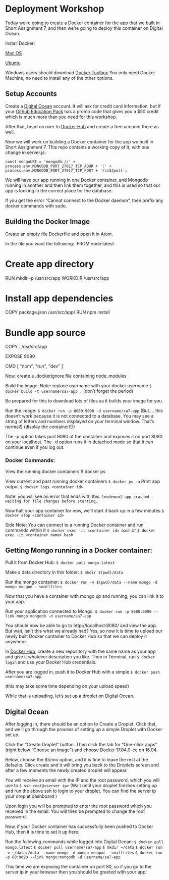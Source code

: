 # Deployment Workshop

Today we’re going to create a Docker container for the app that we built in Short Assignment 7, and then we’re going to deploy this container on Digital Ocean.

Install Docker:

[Mac OS](https://store.docker.com/editions/community/docker-ce-desktop-mac?tab=description)

[Ubuntu](https://store.docker.com/editions/community/docker-ce-server-ubuntu?tab=description)

Windows users should download [Docker Toolbox](https://www.docker.com/products/docker-toolbox)
You only need Docker Machine, no need to install any of the other options.



## Setup Accounts

Create a [Digital Ocean](https://www.digitalocean.com/) account. It will ask for credit card information, but if your [Github Education Pack](https://education.github.com/pack) has a promo code that gives you a $50 credit which is much more than you need for this workshop.

After that, head on over to [Docker Hub](https://hub.docker.com/) and create a free account there as well.

Now we will work on building a Docker container for the app we built in Short Assignment 7. This repo contains a working copy of it, with one change in server.js:

`const mongoURI = 'mongodb://' + process.env.MONGODB_PORT_27017_TCP_ADDR + ':' +
                  process.env.MONGODB_PORT_27017_TCP_PORT + '/cs52poll';`

We will have our app running in one Docker container, and Mongodb running in another and then link them together, and this is used so that our app is looking in the correct place for the database.

If you get the error “Cannot connect to the Docker daemon”, then prefix any docker commands with sudo.

## Building the Docker Image

Create an empty file Dockerfile and open it in Atom.

In the file you want the following:
`FROM node:latest

# Create app directory
RUN mkdir -p /usr/src/app
WORKDIR /usr/src/app

# Install app dependencies
COPY package.json /usr/src/app/
RUN npm install

# Bundle app source
COPY . /usr/src/app

EXPOSE 9090

CMD [ "npm", "run", "dev" ]`


Now, create a .dockerignore file containing
node_modules


Build the image:
Note: replace username with your docker username
`$ docker build -t username/sa7-app .`
(don’t forget the period)

Be prepared for this to download lots of files as it builds your image for you.

Run the image:
`$ docker run -p 8080:9090 -d username/sa7-app`
(But…. this doesn’t work because it is not connected to a database. You may see a string of letters and numbers displayed on your terminal window. That’s normal!)
(display the containerID)

The -p option takes port 9090 of the container and exposes it on port 8080 on your localhost.
The -d option runs it in detached mode so that it can continue even if you log out.

### Docker Commands:
View the running docker containers
$ docker ps

View current and past running docker containers
`$ docker ps -a`
Print app output
`$ docker logs <container id>`

Note: you will see an error that ends with this:
`[nodemon] app crashed - waiting for file changes before starting…`

Now halt your app container for now, we’ll start it back up in a few minutes
`$ docker stop <container id>`

Side Note:
You can connect to a running Docker container and run commands within it
`$ docker exec -it <container id> bash`
or
`$ docker exec -it <container name> bash`



## Getting Mongo running in a Docker container:

Pull it from Docker Hub:
`$ docker pull mongo:latest`

Make a data directory in this folder:
`$ mkdir $(pwd)/data`

Run the mongo container:
`$ docker run -v $(pwd)/data --name mongo -d mongo mongod --smallfiles`


Now that you have a container with mongo up and running, you can link it to your app.

Run your application connected to Mongo:
`$ docker run -p 8080:9090 --link mongo:mongodb -d username/sa7-app`

You should now be able to go to http://localhost:8080/ and view the app. But wait, isn’t this what we already had? Yes, so now it is time to upload our newly built Docker container to Docker Hub so that we can deploy it anywhere.

In [Docker Hub](https://hub.docker.com/), create a new repository with the same name as your app and give it whatever description you like. Then in Terminal, run `$ docker login` and use your Docker Hub credentials.

After you are logged in, push it to Docker Hub with a simple
`$ docker push username/sa7-app`

(this may take some time depending on your upload speed)

While that is uploading, let’s set up a droplet on Digital Ocean.

## Digital Ocean

After logging in, there should be an option to Create a Droplet. Click that, and we’ll go through the process of setting up a simple Droplet with Docker set up.

Click the “Create Droplet” button. Then click the tab for “One-click apps” (right below “Choose an image”) and choose Docker 17.04.0-ce on 16.04.


Below, choose the $5/mo option, and it is fine to leave the rest at the defaults. Click create and it will bring you back to the Droplets screen and after a few moments the newly created droplet will appear.

You will receive an email with the IP and the root password, which you will use to
`$ ssh root@<server ip>`
(Wait until your droplet finishes setting up and run the above ssh to login to your droplet. You can find the server ip your droplet dashboard )

Upon login you will be prompted to enter the root password which you received in the email. You will then be prompted to change the root password.

Now, if your Docker container has successfully been pushed to Docker Hub, then it is time to set it up here.

Run the following commands while logged into Digital Ocean:
`$ docker pull mongo:latest`
`$ docker pull username/sa7-app`
`$ mkdir ~/data`
`$ docker run -v ~/data:/data --name mongo -d mongo mongod --smallfiles`
`$ docker run -p 80:9090 --link mongo:mongodb -d username/sa7-app`

This time we are exposing the container on port 80, so if you go to the server ip in your browser then you should be greeted with your app!
